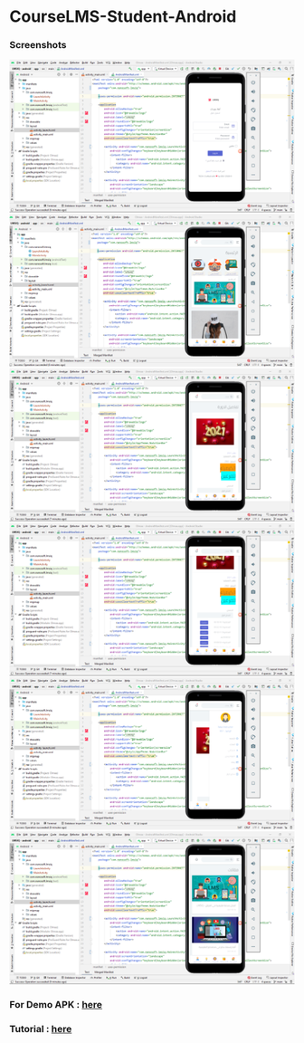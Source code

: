 # CourseLMS-Student-Android

### Screenshots

<img src = "Screenshots/Screenshot_1.png" />
<img src = "Screenshots/Screenshot_2.png" />
<img src = "Screenshots/Screenshot_3.png" />
<img src = "Screenshots/Screenshot_4.png" />
<img src = "Screenshots/Screenshot_5.png" />
<img src = "Screenshots/Screenshot_6.png" />

### For Demo APK : [here](https://github.com/tarzan0420/AR-Measure-Mobilinq/blob/default/Demo/LMSIQ.apk)
### Tutorial : [here](https://github.com/tarzan0420/AR-Measure-Mobilinq/blob/default/Demo/LMSIQ.mp4)